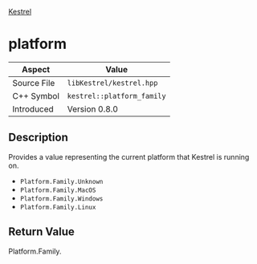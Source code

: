 [Kestrel](index)
# platform
| Aspect | Value |
| --- | --- |
| Source File | `libKestrel/kestrel.hpp` |
| C++ Symbol | `kestrel::platform_family` |
| Introduced | Version 0.8.0 |
## Description
Provides a value representing the current platform that Kestrel is running on.
- `Platform.Family.Unknown`
- `Platform.Family.MacOS`
- `Platform.Family.Windows`
- `Platform.Family.Linux`
## Return Value
Platform.Family.
